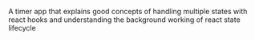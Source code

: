 A timer app that explains good concepts of handling multiple states with react hooks and understanding the background working of react state lifecycle

